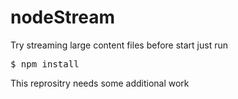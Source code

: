 # nodeStream
Try streaming large content files
before start just run
<pre>$ npm install </pre>


This reprositry needs some additional work
